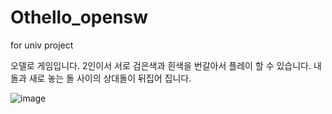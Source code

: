 # Othello_opensw
for univ project

오델로 게임입니다.
2인이서 서로 검은색과 흰색을 번갈아서 플레이 할 수 있습니다.
내돌과 새로 놓는 돌 사이의 상대돌이 뒤집어 집니다.


![image](https://user-images.githubusercontent.com/25008566/97799212-ff978600-1c6f-11eb-91e0-81e953dbbca2.png)
